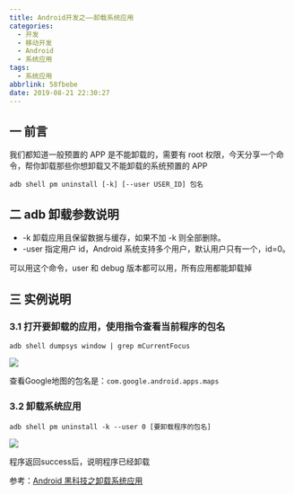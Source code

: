 ```yaml
---
title: Android开发之——卸载系统应用
categories:
  - 开发
  - 移动开发
  - Android
  - 系统应用
tags:
  - 系统应用
abbrlink: 58fbebe
date: 2019-08-21 22:30:27
---
```


## 一 前言

我们都知道一般预置的 APP 是不能卸载的，需要有 root 权限，今天分享一个命令，帮你卸载那些你想卸载又不能卸载的系统预置的 APP  

	adb shell pm uninstall [-k] [--user USER_ID] 包名  

<!--more-->

## 二 adb 卸载参数说明

* -k    卸载应用且保留数据与缓存，如果不加 -k 则全部删除。
* -user 指定用户 id，Android 系统支持多个用户，默认用户只有一个，id=0。

可以用这个命令，user 和 debug 版本都可以用，所有应用都能卸载掉

## 三 实例说明

### 3.1 打开要卸载的应用，使用指令查看当前程序的包名

	adb shell dumpsys window | grep mCurrentFocus

![][1]

查看Google地图的包名是：`com.google.android.apps.maps`

### 3.2 卸载系统应用  

	adb shell pm uninstall -k --user 0 [要卸载程序的包名]   

![][2]    

程序返回success后，说明程序已经卸载  


参考：[Android 黑科技之卸载系统应用][3]

[1]: https://raw.githubusercontent.com/PGzxc/images/master/blog-images/adb-shell-dumpsys-current.png
[2]: https://raw.githubusercontent.com/PGzxc/images/master/blog-images/adb-shell-uninstall-system-app.png
[3]:https://dwz.cn/Ryd8n3kT


